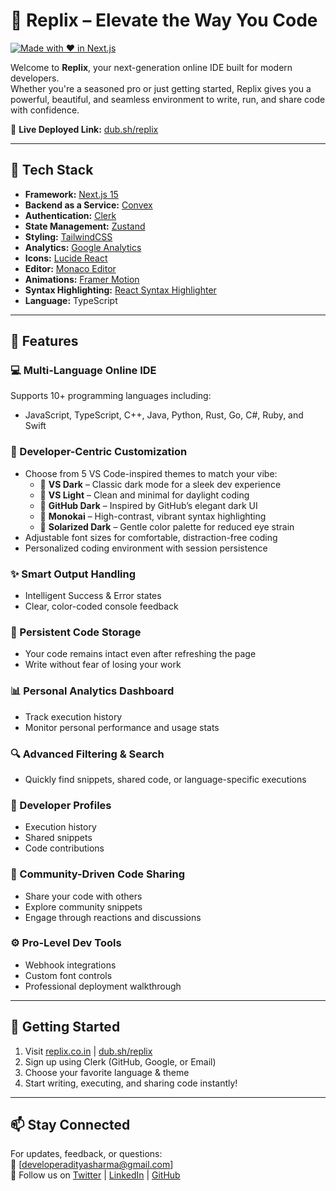 # 🧠 Replix – Elevate the Way You Code

[![Made with ❤️ in Next.js](https://img.shields.io/badge/Made%20with%20%E2%9D%A4%EF%B8%8F%20in-Next.js-000?style=for-the-badge&logo=next.js)](https://nextjs.org/)

Welcome to **Replix**, your next-generation online IDE built for modern developers.  
Whether you're a seasoned pro or just getting started, Replix gives you a powerful, beautiful, and seamless environment to write, run, and share code with confidence.

🔗 **Live Deployed Link:** [dub.sh/replix](https://dub.sh/replix)

---

## 🚀 Tech Stack

- **Framework:** [Next.js 15](https://nextjs.org/)
- **Backend as a Service:** [Convex](https://convex.dev/)
- **Authentication:** [Clerk](https://clerk.dev/)
- **State Management:** [Zustand](https://zustand-demo.pmnd.rs/)
- **Styling:** [TailwindCSS](https://tailwindcss.com/)
- **Analytics:** [Google Analytics](https://analytics.google.com/)
- **Icons:** [Lucide React](https://lucide.dev/)
- **Editor:** [Monaco Editor](https://microsoft.github.io/monaco-editor/)
- **Animations:** [Framer Motion](https://www.framer.com/motion/)
- **Syntax Highlighting:** [React Syntax Highlighter](https://github.com/react-syntax-highlighter/react-syntax-highlighter)
- **Language:** TypeScript

---

## 🎯 Features

### 💻 Multi-Language Online IDE  
Supports 10+ programming languages including:
- JavaScript, TypeScript, C++, Java, Python, Rust, Go, C#, Ruby, and Swift

### 🎨 Developer-Centric Customization  
- Choose from 5 VS Code-inspired themes to match your vibe:
  - 🖤 **VS Dark** – Classic dark mode for a sleek dev experience  
  - 🤍 **VS Light** – Clean and minimal for daylight coding  
  - 🌌 **GitHub Dark** – Inspired by GitHub’s elegant dark UI  
  - 🌈 **Monokai** – High-contrast, vibrant syntax highlighting  
  - 🌅 **Solarized Dark** – Gentle color palette for reduced eye strain  
- Adjustable font sizes for comfortable, distraction-free coding  
- Personalized coding environment with session persistence

### ✨ Smart Output Handling  
- Intelligent Success & Error states  
- Clear, color-coded console feedback

### 💾 Persistent Code Storage  
- Your code remains intact even after refreshing the page  
- Write without fear of losing your work

### 📊 Personal Analytics Dashboard  
- Track execution history  
- Monitor personal performance and usage stats

### 🔍 Advanced Filtering & Search  
- Quickly find snippets, shared code, or language-specific executions

### 👤 Developer Profiles  
- Execution history  
- Shared snippets  
- Code contributions

### 💬 Community-Driven Code Sharing  
- Share your code with others  
- Explore community snippets  
- Engage through reactions and discussions

### ⚙️ Pro-Level Dev Tools  
- Webhook integrations  
- Custom font controls  
- Professional deployment walkthrough

---

## 🌟 Getting Started

1. Visit [replix.co.in](https://replix.co.in) | [dub.sh/replix](https://dub.sh/replix)
2. Sign up using Clerk (GitHub, Google, or Email)
3. Choose your favorite language & theme
4. Start writing, executing, and sharing code instantly!

---

## 📫 Stay Connected

For updates, feedback, or questions:  
📧 [developeradityasharma@gmail.com]  
📱 Follow us on [Twitter](https://x.com/AdityaSharma056) | [LinkedIn](https://www.linkedin.com/in/adityasharma123/) | [GitHub](https://github.com/adityasharmawork)
